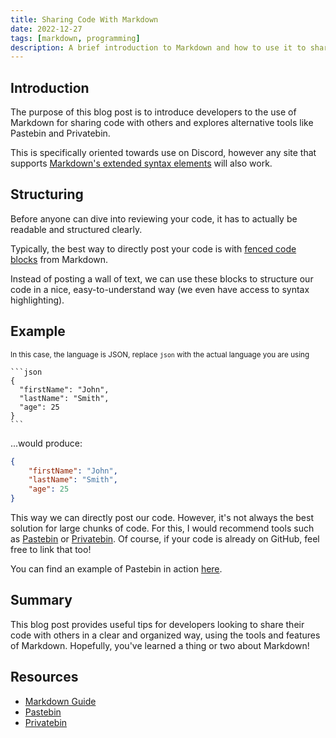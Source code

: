 ```yaml
---
title: Sharing Code With Markdown
date: 2022-12-27
tags: [markdown, programming]
description: A brief introduction to Markdown and how to use it to share code with others.
---
```


## Introduction

The purpose of this blog post is to introduce developers to the use of Markdown for sharing code with others and explores alternative tools like Pastebin and Privatebin.

This is specifically oriented towards use on Discord, however any site that supports [Markdown's extended syntax elements](https://www.markdownguide.org/extended-syntax/) will also work.

## Structuring

Before anyone can dive into reviewing your code, it has to actually be readable and structured clearly.

Typically, the best way to directly post your code is with [fenced code blocks](https://www.markdownguide.org/extended-syntax/#fenced-code-blocks) from Markdown.

Instead of posting a wall of text, we can use these blocks to structure our code in a nice, easy-to-understand way (we even have access to syntax highlighting).

## Example

<small>In this case, the language is JSON, replace `json` with the actual language you are using</small>

````
```json
{
  "firstName": "John",
  "lastName": "Smith",
  "age": 25
}
```
````

...would produce:

```json
{
    "firstName": "John",
    "lastName": "Smith",
    "age": 25
}
```

This way we can directly post our code. However, it's not always the best solution for large chunks of code. For this, I would recommend tools such as [Pastebin](https://pastebin.com/) or [Privatebin](https://privatebin.net/). Of course, if your code is already on GitHub, feel free to link that too!

You can find an example of Pastebin in action [here](https://pastebin.com/qzBQxvwb).

## Summary

This blog post provides useful tips for developers looking to share their code with others in a clear and organized way, using the tools and features of Markdown. Hopefully, you've learned a thing or two about Markdown!

## Resources

-   [Markdown Guide](https://www.markdownguide.org/extended-syntax/)
-   [Pastebin](https://pastebin.com/)
-   [Privatebin](https://privatebin.net/)
